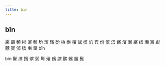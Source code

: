```yaml
---
title: bin
---
```


## bīn
霦
顮
頻
彬
濵
频
玢
瑸
璸
砏
梹
椕
檳
斌
槟
汃
宾
份
傧
滨
儐
濱
濒
繽
缤
瀕
賔
虨
豩
賓
邠
镔
豳
鑌
bǐn

bìn
鬢
摈
擯
殡
鬓
髩
殯
儐
膑
髌
髕
臏
鬂
